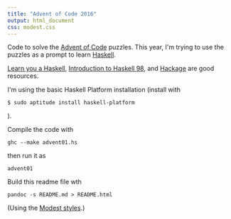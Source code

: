 ```yaml
---
title: "Advent of Code 2016"
output: html_document
css: modest.css
---
```

Code to solve the [Advent of Code](http://adventofcode.com/2016/) puzzles. This year, I'm trying to use the puzzles as a prompt to learn [Haskell](https://wiki.haskell.org/Haskell).

[Learn you a Haskell](http://learnyouahaskell.com/chapters), [Introduction to Haskell 98](https://www.haskell.org/tutorial/index.html), and [Hackage](https://hackage.haskell.org/) are good resources.

I'm using the basic Haskell Platform installation (install with
```
$ sudo aptitude install haskell-platform
```
).

Compile the code with
```
ghc --make advent01.hs
```

then run it as 
```
advent01
```

Build this readme file wth
```
pandoc -s README.md > README.html
```

(Using the [Modest styles](https://github.com/markdowncss/modest).)